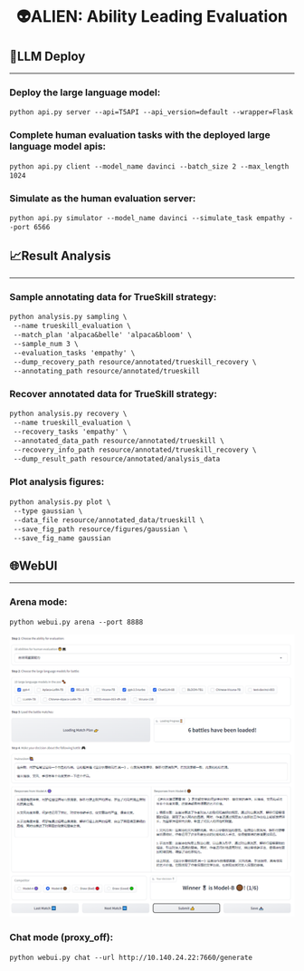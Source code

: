 <h1 align="center"> 👽ALIEN: Ability Leading Evaluation </h1>

## 🚀LLM Deploy 
-------
### Deploy the large language model:
```shell
python api.py server --api=T5API --api_version=default --wrapper=Flask
```

### Complete human evaluation tasks with the deployed large language model apis:
```shell
python api.py client --model_name davinci --batch_size 2 --max_length 1024
```

### Simulate as the human evaluation server:
```shell
python api.py simulator --model_name davinci --simulate_task empathy --port 6566
```

## 📈Result Analysis 
-------
### Sample annotating data for TrueSkill strategy:
```shell
python analysis.py sampling \
 --name trueskill_evaluation \
 --match_plan 'alpaca&belle' 'alpaca&bloom' \
 --sample_num 3 \
 --evaluation_tasks 'empathy' \
 --dump_recovery_path resource/annotated/trueskill_recovery \
 --annotating_path resource/annotated/trueskill
```

### Recover annotated data for TrueSkill strategy:
```shell
python analysis.py recovery \
 --name trueskill_evaluation \
 --recovery_tasks 'empathy' \
 --annotated_data_path resource/annotated/trueskill \
 --recovery_info_path resource/annotated/trueskill_recovery \
 --dump_result_path resource/annotated/analysis_data
```

### Plot analysis figures:
```shell
python analysis.py plot \
 --type gaussian \
 --data_file resource/annotated_data/trueskill \
 --save_fig_path resource/figures/gaussian \
 --save_fig_name gaussian
```

## 🌐WebUI 
-------
### Arena mode:
```shell
python webui.py arena --port 8888
```
![image](assets/figures/trueskill_annotation.png)

### Chat mode (proxy_off):
```shell
python webui.py chat --url http://10.140.24.22:7660/generate
```
